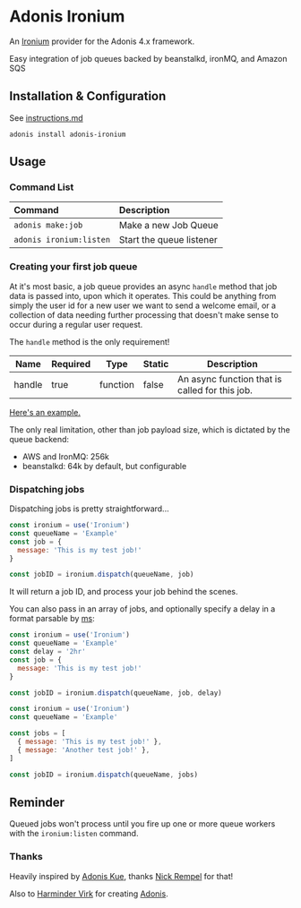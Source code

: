 # Adonis Ironium

An [Ironium](https://github.com/assaf/ironium) provider for the Adonis 4.x framework.

Easy integration of job queues backed by beanstalkd, ironMQ, and Amazon SQS

## Installation & Configuration

See [instructions.md](instructions.md)

```
adonis install adonis-ironium
```

## Usage

### Command List
Command                  | Description
:------------------------|:-----------
 `adonis make:job`       | Make a new Job Queue
 `adonis ironium:listen` | Start the queue listener

### Creating your first job queue

At it's most basic, a job queue provides an async `handle` method that job data is passed into, upon which it
operates.  This could be anything from simply the user id for a new user we want to send a welcome email,
or a collection of data needing further processing that doesn't make sense to occur during a regular
user request. 

The `handle` method is the only requirement! 

| Name        | Required | Type      | Static | Description                                           |
|-------------|----------|-----------|--------|-------------------------------------------------------|
| handle      | true     | function  | false  | An async function that is called for this job.        |

[Here's an example.](examples/app/Jobs/Example.js)

The only real limitation, other than job payload size, which is dictated by the queue backend:
- AWS and IronMQ: 256k
- beanstalkd: 64k by default, but configurable

### Dispatching jobs

Dispatching jobs is pretty straightforward...

```javascript
const ironium = use('Ironium')
const queueName = 'Example'
const job = {
  message: 'This is my test job!'
}

const jobID = ironium.dispatch(queueName, job)
```

It will return a job ID, and process your job behind the scenes. 

You can also pass in an array of jobs, and optionally specify a delay in a format parsable by [ms](https://github.com/zeit/ms):

```javascript
const ironium = use('Ironium')
const queueName = 'Example'
const delay = '2hr'
const job = {
  message: 'This is my test job!'
}

const jobID = ironium.dispatch(queueName, job, delay)
```

```javascript
const ironium = use('Ironium')
const queueName = 'Example'

const jobs = [
  { message: 'This is my test job!' },
  { message: 'Another test job!' },
]

const jobID = ironium.dispatch(queueName, jobs)
```

## Reminder
Queued jobs won't process until you fire up one or more queue workers with the `ironium:listen` command.

### Thanks
Heavily inspired by [Adonis Kue](https://github.com/nrempel/adonis-kue), thanks [Nick Rempel](https://github.com/nrempel) for that!

Also to [Harminder Virk](http://github.com/thetutlage) for creating [Adonis](https://adonisjs.com/).
